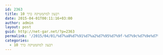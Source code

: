```yaml
---
id: 2363
title: רבעון למתמטיקה כרך 10
date: 2015-04-01T00:11:16+03:00
author: admin
layout: post
guid: http://net-gar.net/?p=2363
permalink: '/2015/04/01/%d7%a8%d7%91%d7%a2%d7%95%d7%9f-%d7%9c%d7%9e%d7%aa%d7%9e%d7%98%d7%99%d7%a7%d7%94-%d7%9b%d7%a8%d7%9a-10/'
categories:
  - רבעון למתמטיקה כרך 10
---
```

